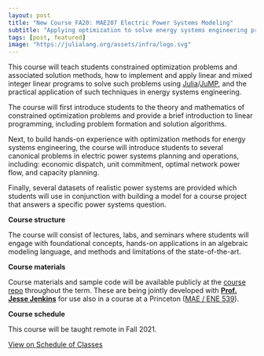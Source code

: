 ```yaml
---
layout: post
title: "New Course FA20: MAE207 Electric Power Systems Modeling"
subtitle: "Applying optimization to solve energy systems engineering problems"
tags: [post, featured]
image: "https://julialang.org/assets/infra/logo.svg"
---
```




This course will teach students constrained optimization problems and associated solution methods, how to implement and apply linear and mixed integer linear programs to solve such problems using [Julia](https://julialang.org/)/[JuMP](https://jump.dev/JuMP.jl/dev/), and the practical application of such techniques in energy systems engineering.

The course will first introduce students to the theory and mathematics of constrained optimization problems and provide a brief introduction to linear programming, including problem formation and solution algorithms.

Next, to build hands-on experience with optimization methods for energy systems engineering, the course will introduce students to several canonical problems in electric power systems planning and operations, including: economic dispatch, unit commitment, optimal network power flow, and capacity planning.

Finally, several datasets of realistic power systems are provided which students will use in conjunction with building a model for a course project that answers a specific power systems question.

**Course structure**

The course will consist of lectures, labs, and seminars where students will engage with foundational concepts, hands-on applications in an algebraic modeling language, and methods and limitations of the state-of-the-art.


**Course materials**

Course materials and sample code will be available publicly at the [course repo](https://github.com/east-winds/power-systems-optimization) throughout the term. These are being jointly developed with **[Prof. Jesse Jenkins](https://mae.princeton.edu/people/faculty/jenkins)** for use also in a course at a Princeton ([MAE / ENE 539](https://registrar.princeton.edu/course-offerings/course-details?term=1212&courseid=008273)).

**Course schedule**

This course will be taught remote in Fall 2021.

<a onclick="post_link()" href="#">View on Schedule of Classes</a>

<script>
function post_link() {
	const url = "https://act.ucsd.edu/scheduleOfClasses/scheduleOfClassesStudentResult.htm";
	const data = {
							selectedTerm: "FA21",
							xsoc_term: "",
							loggedIn: false,
							tabNum: "tabs-ins",
							sections: "",
							instructorType: "begin",
							instructor: "davidson",
							titleType: "contain",
							title: "electric"
						}
	var form = document.createElement("form");
	form.method = "POST";
	form.action = url;
	for (var key in data) {
			var input = document.createElement("input");
			input.type = "hidden";
			input.name = key;
			input.value = data[key];
			form.appendChild(input);
	}
	document.body.appendChild(form);
	form.submit();
	document.body.removeChild(form);
}
</script>

